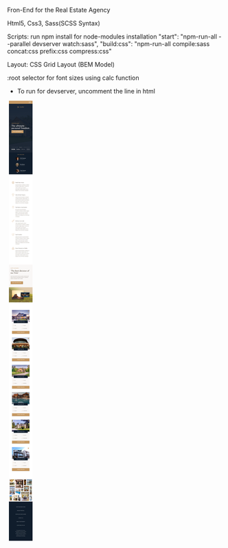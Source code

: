 Fron-End for the Real Estate Agency

Html5, Css3, Sass(SCSS Syntax)

Scripts: run npm install for node-modules installation
"start": "npm-run-all --parallel devserver watch:sass",
"build:css": "npm-run-all compile:sass concat:css prefix:css compress:css"

Layout: CSS Grid Layout (BEM Model)

:root selector for font sizes using calc function

- To run for devserver, uncomment the line in html <!-- <link rel="stylesheet" href="icons/styles.css" /> -->

<img src="./img/desktop-view.jpg" alt="" />
<img src="./img/mobileview.png" alt="" />
